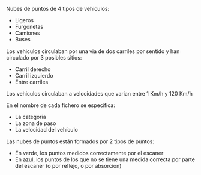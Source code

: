 Nubes de puntos de 4 tipos de vehiculos:
 - Ligeros
 - Furgonetas
 - Camiones
 - Buses
 
 Los vehiculos circulaban por una via de dos carriles por sentido y han circulado por 3 posibles sitios:
  - Carril derecho
  - Carril izquierdo
  - Entre carriles
  
Los vehiculos circulaban a velocidades que varian entre 1 Km/h y 120 Km/h
 
En el nombre de cada fichero se especifica:
 - La categoria
 - La zona de paso
 - La velocidad del vehículo
 

Las nubes de puntos están formados por 2 tipos de puntos:
 - En verde, los puntos medidos correctamente por el escaner
 - En azul, los puntos de los que no se tiene una medida correcta por parte del escaner (o por reflejo, o por absorción)

